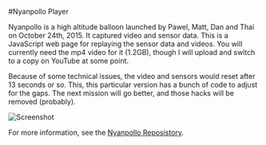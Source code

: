 #Nyanpollo Player

Nyanpollo is a high altitude balloon launched by Pawel, Matt, Dan and Thai on October 24th, 2015. It captured video and sensor data. This is a JavaScript web page for replaying the sensor data and videos. You will currently need the mp4 video for it (1.2GB), though I will upload and switch to a copy on YouTube at some point.

Because of some technical issues, the video and sensors would reset after 13 seconds or so. This, this particular version has a bunch of code to adjust for the gaps. The next mission will go better, and those hacks will be removed (probably).

![Screenshot](http://makenai.net/nyanpollo-player/img/nyanpollo-player.png)

For more information, see the [Nyanpollo Reposistory](https://github.com/makenai/nyanpollo).